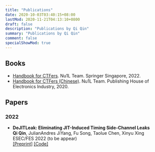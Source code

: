 ```yaml
---
title: "Publications"
date: 2020-10-03T03:40:15+08:00
lastMod: 2020-11-21T04:13:10+0800
draft: false
description: "Publications by Qi Qin"
summary: "Publications by Qi Qin"
comment: false
specialShowMod: true
---
```


## Books

- [Handbook for CTFers](https://link.springer.com/book/10.1007/978-981-19-0336-6). Nu1L Team. Springer Singapore, 2022.
- [Handbook for CTFers (Chinese)](https://book.nu1l.com/). Nu1L Team. Publishing House of Electronics Industry, 2020.



## Papers

### 2022

- **DeJITLeak: Eliminating JIT-Induced Timing Side-Channel Leaks** <br>
    **Qi Qin**, JulianAndres JiYang, Fu Song, Taolue Chen, Xinyu Xing<br>
    ESEC/FES 2022 (to be appear)<br>
    [[Preprint]](https://arxiv.org/abs/2202.13134) [[Code]](https://github.com/dejitleak)